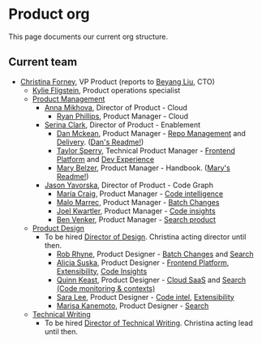 # Product org

This page documents our current org structure.

## Current team

- [Christina Forney](../../company/team/index.md#christina-forney), VP Product (reports to [Beyang Liu](../../company/team/index.md#beyang-liu), CTO)
  - [Kylie Fligstein](../../company/team/index.md#kylie-fligstein), Product operations specialist
  - [Product Management](roles/index.md#product-manager)
    - [Anna Mikhova](../../company/team/index.md#anna-mikhova), Director of Product - Cloud
      - [Ryan Phillips](../../company/team/index.md#ryan-phillips), Product Manager - Cloud
    - [Serina Clark](../../company/team/index.md#serina-clark), Director of Product - Enablement
      - [Dan Mckean](../../company/team/index.md#dan-mckean), Product Manager - [Repo Management](../engineering/enablement/repo-management/index.md) and [Delivery](../engineering/enablement/delivery/index.md). ([Dan's Readme!](./readmes/dan-mckean-readme.md))
      - [Taylor Sperry](../../company/team/index.md#taylor-sperry), Technical Product Manager - [Frontend Platform](../engineering/enablement/frontend-platform/index.md) and [Dev Experience](../engineering/enablement/dev-experience/index.md)
      - [Mary Belzer](../../company/team/index.md#mary-belzer), Product Manager - Handbook. ([Mary's Readme!](readmes/mary-belzer-readme.md))
    - [Jason Yavorska](../../company/team/index.md#jason-yavorska), Director of Product - Code Graph
      - [María Craig](../../company/team/index.md#maría-craig), Product Manager - [Code intelligence](../engineering/code-graph/code-intelligence/index.md)
      - [Malo Marrec](../../company/team/index.md#malo-marrec), Product Manager - [Batch Changes](../engineering/code-graph/batch-changes/index.md)
      - [Joel Kwartler](../../company/team/index.md#joel-kwartler), Product Manager - [Code insights](../engineering/code-graph/code-insights/index.md)
      - [Ben Venker](../../company/team/index.md#ben-venker), Product Manager - [Search product](../engineering/code-graph/search/product.md)
  - [Product Design](roles/index.md#product-designer)
    - To be hired [Director of Design](https://boards.greenhouse.io/sourcegraph91/jobs/4101092004). Christina acting director until then.
      - [Rob Rhyne](../../company/team/index.md#rob-rhyne), Product Designer - [Batch Changes](../engineering/code-graph/batch-changes/index.md) and [Search](../engineering/code-graph/search/index.md)
      - [Alicja Suska](../../company/team/index.md#alicja-suska), Product Designer - [Frontend Platform](../engineering/enablement/frontend-platform/index.md), [Extensibility](../engineering/cloud/extensibility/index.md), [Code Insights](../engineering/code-graph/code-insights/index.md)
      - [Quinn Keast](../../company/team/index.md#quinn-keast), Product Designer - [Cloud SaaS](../engineering/cloud/saas/index.md) and [Search (Code monitoring & contexts)](../engineering/code-graph/search/index.md)
      - [Sara Lee](../../company/team/index.md#sara-lee), Product Designer - [Code intel](../engineering/code-graph/code-intelligence/index.md), [Extensibility](../engineering/cloud/extensibility/index.md)
      - [Marisa Kanemoto](../../company/team/index.md#marisa-kanemoto), Product Designer - [Search](../engineering/code-graph/search/index.md)
  - [Technical Writing](roles/index.md#technical-writer)
    - To be hired [Director of Technical Writing](https://boards.greenhouse.io/sourcegraph91/jobs/4003916004). Christina acting lead until then.
